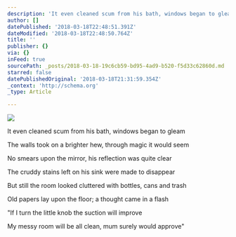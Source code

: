 ```yaml
---
description: 'It even cleaned scum from his bath, windows began to gleam'
author: []
datePublished: '2018-03-18T22:48:51.391Z'
dateModified: '2018-03-18T22:48:50.764Z'
title: ''
publisher: {}
via: {}
inFeed: true
sourcePath: _posts/2018-03-18-19c6cb59-bd95-4ad9-b520-f5d33c62860d.md
starred: false
datePublishedOriginal: '2018-03-18T21:31:59.354Z'
_context: 'http://schema.org'
_type: Article

---
```

![](https://imgflo.herokuapp.com/graph/2b2431f8e7ba7b0/459420e3cdc6931231504d34a04a1504/croprotate.png?cropheight=2482&cropwidth=2104&degrees=0&input=https%3A%2F%2Fthe-grid-user-content.s3-us-west-2.amazonaws.com%2F11a454b1-a4b2-423a-bfb4-e414a0e10e8c.png&x=0&y=0)

It even cleaned scum from his bath, windows began to gleam

The walls took on a brighter hew, through magic it would seem

No smears upon the mirror, his reflection was quite clear 

The cruddy stains left on his sink were made to disappear

But still the room looked cluttered with bottles, cans and trash

Old papers lay upon the floor; a thought came in a flash

"If I turn the little knob the suction will improve

My messy room will be all clean, mum surely would approve"